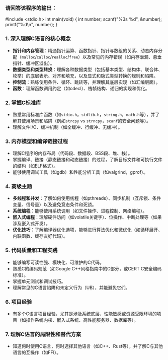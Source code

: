 ### 请回答该程序的输出：
#include <stdio.h>
int main(void)
{
    int number;
    scanf("%3s %d", &number); 
    printf("%d\n", number);
}
### 1. **深入理解C语言的核心概念**
   - **指针和内存管理**：精通指针运算、函数指针、指针与数组的关系、动态内存分配（`malloc`/`calloc`/`realloc`/`free`）以及常见的内存错误（如内存泄漏、悬垂指针、缓冲区溢出）。
   - **数据类型和类型转换**：理解各种数据类型（包括基本类型、结构体、联合体、枚举）的底层表示、对齐和填充，以及显式和隐式类型转换的规则和陷阱。
   - **控制流**：熟练使用条件、循环、跳转等，并理解其底层实现（如汇编层面）。
   - **函数**：理解函数调用约定（如cdecl）、栈帧结构、递归的实现和优化。
### 2. **掌握C标准库**
   - 熟悉常用标准库函数（如`stdio.h`，`stdlib.h`，`string.h`，`math.h`等），并了解其使用场景和陷阱（例如`strcpy` vs `strncpy`，`scanf`的安全问题等）。
   - 理解文件I/O、缓冲机制（如全缓冲、行缓冲、无缓冲）。
### 3. **内存模型和编译链接过程**
   - 理解C程序的内存布局（代码段、数据段、BSS段、堆、栈）。
   - 掌握编译、链接（静态链接和动态链接）的过程，了解目标文件和可执行文件的结构（如ELF格式）。
   - 能够使用调试工具（如gdb）和性能分析工具（如valgrind，gprof）。
### 4. **高级主题**
   - **多线程和并发**：了解如何使用线程（如pthreads）、同步机制（互斥锁、条件变量、信号量）以及避免竞态条件和死锁。
   - **系统编程**：能够使用系统调用（如文件操作、进程控制、网络编程）。
   - **嵌入式编程**：理解硬件访问（如volatile关键字）、位操作、中断处理等（如果涉及嵌入式开发）。
   - **优化技巧**：了解编译器优化选项，能够进行算法优化和微优化（如循环展开、内联函数、缓存友好代码）。
### 5. **代码质量和工程实践**
   - 能够编写可读性强、模块化、可维护的C代码。
   - 熟悉C的编码规范（如Google C++风格指南中的C部分，或CERT C安全编码标准）。
   - 掌握单元测试和调试技巧。
   - 理解常见的C语言陷阱和未定义行为（UB），并能避免它们。
### 6. **项目经验**
   - 有多个C语言项目经验，尤其是涉及系统底层、性能敏感或资源受限环境的项目（如操作系统内核、嵌入式系统、高性能服务器、数据库等）。
### 7. **理解C语言的局限性和替代方案**
   - 知道何时使用C语言，何时选择其他语言（如C++、Rust等），并了解C与其他语言的互操作（如FFI）。
